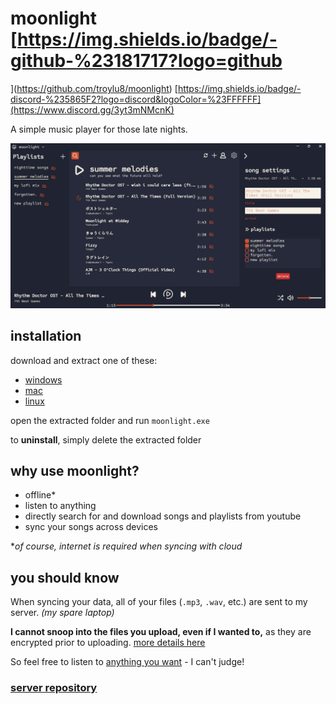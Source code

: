 <link rel="shortcut icon" type="image/x-icon" href="moonlight.ico?">

# moonlight [https://img.shields.io/badge/-github-%23181717?logo=github
](https://github.com/troylu8/moonlight) [https://img.shields.io/badge/-discord-%235865F2?logo=discord&logoColor=%23FFFFFF](https://www.discord.gg/3yt3mNMcnK)

A simple music player for those late nights.

<img src="readme-resources/preview.png" alt="app preview" width="750px">

## installation

download and extract one of these:
 - [windows](readme-resources/moonlight-windows.zip)
 - [mac](readme-resources/moonlight-mac.zip)
 - [linux](readme-resources/moonlight-linux.zip)

open the extracted folder and run `moonlight.exe`

to **uninstall**, simply delete the extracted folder

## why use moonlight?

 - offline*
 - listen to anything
 - directly search for and download songs and playlists from youtube 
 - sync your songs across devices

**of course, internet is required when syncing with cloud*

## you should know
When syncing your data, all of your files (`.mp3`, `.wav`, etc.) are sent to my server. *(my spare laptop)*

**I cannot snoop into the files you upload, even if I wanted to,** as they are encrypted prior to uploading. [more details here](readme-resources/privacy.md)

So feel free to listen to [anything you want](https://www.youtube.com/watch?v=lrbOiYrMSPk) - I can't judge! 

### [server repository](https://github.com/troylu8/moonlight-server) 